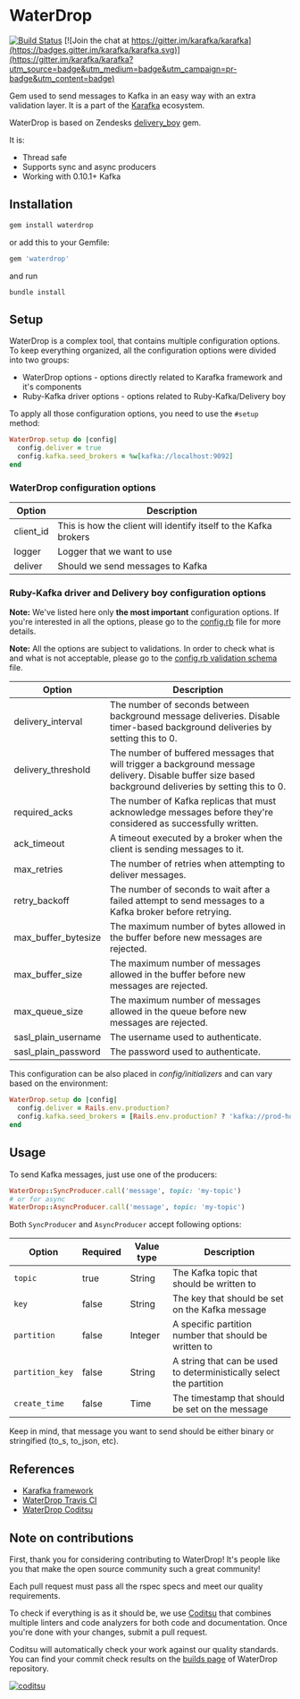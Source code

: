 # WaterDrop

[![Build Status](https://travis-ci.org/karafka/waterdrop.png)](https://travis-ci.org/karafka/waterdrop)
[![Join the chat at https://gitter.im/karafka/karafka](https://badges.gitter.im/karafka/karafka.svg)](https://gitter.im/karafka/karafka?utm_source=badge&utm_medium=badge&utm_campaign=pr-badge&utm_content=badge)

Gem used to send messages to Kafka in an easy way with an extra validation layer. It is a part of the [Karafka](https://github.com/karafka/karafka) ecosystem.

WaterDrop is based on Zendesks [delivery_boy](https://github.com/zendesk/delivery_boy) gem.

It is:

 - Thread safe
 - Supports sync and async producers
 - Working with 0.10.1+ Kafka

## Installation

```ruby
gem install waterdrop
```

or add this to your Gemfile:

```ruby
gem 'waterdrop'
```

and run

```
bundle install
```

## Setup

WaterDrop is a complex tool, that contains multiple configuration options. To keep everything organized, all the configuration options were divided into two groups:

- WaterDrop options - options directly related to Karafka framework and it's components
- Ruby-Kafka driver options - options related to Ruby-Kafka/Delivery boy

To apply all those configuration options, you need to use the ```#setup``` method:

```ruby
WaterDrop.setup do |config|
  config.deliver = true
  config.kafka.seed_brokers = %w[kafka://localhost:9092]
end
```

### WaterDrop configuration options

| Option                      | Description                                                      |
|-----------------------------|------------------------------------------------------------------|
| client_id                   | This is how the client will identify itself to the Kafka brokers |
| logger                      | Logger that we want to use                                       |
| deliver                     | Should we send messages to Kafka                                 |

### Ruby-Kafka driver and Delivery boy configuration options

**Note:** We've listed here only **the most important** configuration options. If you're interested in all the options, please go to the [config.rb](https://github.com/karafka/waterdrop/blob/master/lib/water_drop/config.rb) file for more details.

**Note:** All the options are subject to validations. In order to check what is and what is not acceptable, please go to the [config.rb validation schema](https://github.com/karafka/waterdrop/blob/master/lib/water_drop/schemas/config.rb) file.

| Option              | Description                                                                                                                                           |
|---------------------|-------------------------------------------------------------------------------------------------------------------------------------------------------|
| delivery_interval   | The number of seconds between background message deliveries. Disable timer-based background deliveries by setting this to 0.                          |
| delivery_threshold  | The number of buffered messages that will trigger a background message delivery. Disable buffer size based background deliveries by setting this to 0.|
| required_acks       | The number of Kafka replicas that must acknowledge messages before they're considered as successfully written.                                        |
| ack_timeout         | A timeout executed by a broker when the client is sending messages to it.                                                                             |
| max_retries         | The number of retries when attempting to deliver messages.                                                                                            |
| retry_backoff       | The number of seconds to wait after a failed attempt to send messages to a Kafka broker before retrying.                                              |
| max_buffer_bytesize | The maximum number of bytes allowed in the buffer before new messages are rejected.                                                                   |
| max_buffer_size     | The maximum number of messages allowed in the buffer before new messages are rejected.                                                                |
| max_queue_size      | The maximum number of messages allowed in the queue before new messages are rejected.                                                                 |
| sasl_plain_username | The username used to authenticate.                                                                                                                    |
| sasl_plain_password | The password used to authenticate.                                                                                                                    |

This configuration can be also placed in *config/initializers* and can vary based on the environment:

```ruby
WaterDrop.setup do |config|
  config.deliver = Rails.env.production?
  config.kafka.seed_brokers = [Rails.env.production? ? 'kafka://prod-host:9091' : 'kafka://localhost:9092']
end
```

## Usage

To send Kafka messages, just use one of the producers:

```ruby
WaterDrop::SyncProducer.call('message', topic: 'my-topic')
# or for async
WaterDrop::AsyncProducer.call('message', topic: 'my-topic')
```

Both ```SyncProducer``` and ```AsyncProducer``` accept following options:

| Option              | Required | Value type | Description                                                         |
|-------------------- |----------|------------|---------------------------------------------------------------------|
| ```topic```         | true     | String     | The Kafka topic that should be written to                           |
| ```key```           | false    | String     | The key that should be set on the Kafka message                     |
| ```partition```     | false    | Integer    | A specific partition number that should be written to               |
| ```partition_key``` | false    | String     | A string that can be used to deterministically select the partition |
| ```create_time```   | false    | Time       | The timestamp that should be set on the message                     |

Keep in mind, that message you want to send should be either binary or stringified (to_s, to_json, etc).

## References

* [Karafka framework](https://github.com/karafka/karafka)
* [WaterDrop Travis CI](https://travis-ci.org/karafka/waterdrop)
* [WaterDrop Coditsu](https://app.coditsu.io/karafka/repositories/waterdrop)

## Note on contributions

First, thank you for considering contributing to WaterDrop! It's people like you that make the open source community such a great community!

Each pull request must pass all the rspec specs and meet our quality requirements.

To check if everything is as it should be, we use [Coditsu](https://coditsu.io) that combines multiple linters and code analyzers for both code and documentation. Once you're done with your changes, submit a pull request.

Coditsu will automatically check your work against our quality standards. You can find your commit check results on the [builds page](https://app.coditsu.io/karafka/repositories/waterdrop/builds/commit_builds) of WaterDrop repository.

[![coditsu](https://coditsu.io/assets/quality_bar.svg)](https://app.coditsu.io/karafka/repositories/waterdrop/builds/commit_builds)

